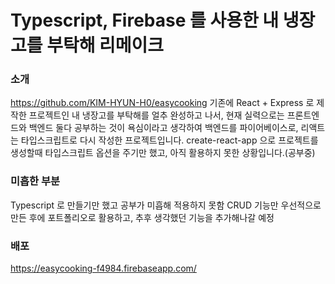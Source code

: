 # Typescript, Firebase 를 사용한 내 냉장고를 부탁해 리메이크

### 소개
https://github.com/KIM-HYUN-H0/easycooking
기존에 React + Express 로 제작한 프로젝트인 내 냉장고를 부탁해를 얼추 완성하고 나서, 
현재 실력으로는 프론트엔드와 백엔드 둘다 공부하는 것이 욕심이라고 생각하여
백엔드를 파이어베이스로, 리액트는 타입스크립트로 다시 작성한 프로젝트입니다.
create-react-app 으로 프로젝트를 생성할때 타입스크립트 옵션을 주기만 했고, 아직 활용하지 못한 상황입니다.(공부중)


### 미흡한 부분
Typescript 로 만들기만 했고 공부가 미흡해 적용하지 못함
CRUD 기능만 우선적으로 만든 후에 포트폴리오로 활용하고, 추후 생각했던 기능을 추가해나갈 예정
### 배포 
https://easycooking-f4984.firebaseapp.com/

